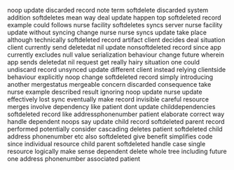 noop update discarded record note term softdelete discarded system addition softdeletes mean way deal update happen top softdeleted record example could follows nurse facility softdeletes syncs server nurse facility update without syncing change nurse nurse syncs update take place although technically softdeleted record artifact client decides deal situation client currently send deletedat nil update nonsoftdeleted record since app currently excludes null value serialization behaviour change future wherein app sends deletedat nil request get really hairy situation one could undiscard record unsynced update different client instead relying clientside behaviour explicitly noop change softdeleted record simply introducing another mergestatus mergeable concern discarded consequence take nurse example described result ignoring noop update nurse update effectively lost sync eventually make record invisible careful resource merges involve dependency like patient dont update childdependencies softdeleted record like addressphonenumber patient elaborate correct way handle dependent noops say update child record softdeleted parent record performed potentially consider cascading deletes patient softdeleted child address phonenumber etc also softdeleted give benefit simplifies code since individual resource child parent softdeleted handle case single resource logically make sense dependent delete whole tree including future one address phonenumber associated patient
